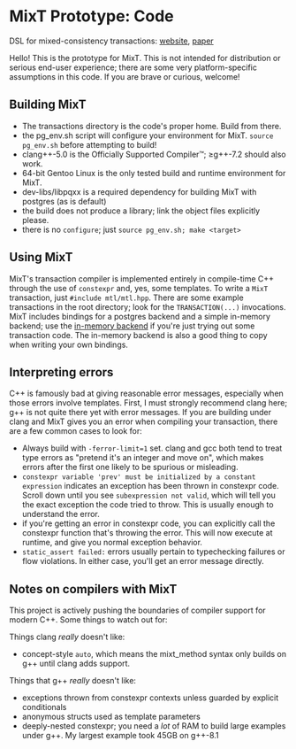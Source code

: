 MixT Prototype: Code
==================

DSL for mixed-consistency transactions: [website](https://mpmilano.github.io/MixT/), [paper](https://dl.acm.org/citation.cfm?id=3192375)

Hello! This is the prototype for MixT.  This is not intended for distribution or serious end-user experience; there are some very platform-specific assumptions in this code.  If you are brave or curious, welcome! 

Building MixT
---------
 * The transactions directory is the code's proper home. Build from there.
 * the pg_env.sh script will configure your environment for MixT.  `source pg_env.sh` before attempting to build!
 * clang++-5.0 is the Officially Supported Compiler™; ≥g++-7.2 should also work.
 * 64-bit Gentoo Linux is the only tested build and runtime environment for MixT.  
 * dev-libs/libpqxx is a required dependency for building MixT with postgres (as is default)
 * the build does not produce a library; link the object files explicitly please.
 * there is no `configure`; just `source pg_env.sh; make <target>`

Using MixT
------------
MixT's transaction compiler is implemented entirely in compile-time C++ through the use of `constexpr` and, yes, some templates.  To write a `MixT` transaction, just `#include mtl/mtl.hpp`.  There are some example transactions in the root directory; look for the `TRANSACTION(...)` invocations.  MixT includes bindings for a postgres backend and a simple in-memory backend; use the [in-memory backend](https://github.com/mpmilano/MixT/tree/master/transactions/testing_store) if you're just trying out some transaction code.  The in-memory backend is also a good thing to copy when writing your own bindings.

Interpreting errors
----------------
C++ is famously bad at giving reasonable error messages, especially when those errors involve templates.  First, I must strongly recommend clang here; g++ is not quite there yet with error messages.  If you are building under clang and MixT gives you an error when compiling your transaction, there are a few common cases to look for:
 * Always build with `-ferror-limit=1` set.  clang and gcc both tend to treat type errors as "pretend it's an integer and move on", which makes errors after the first one likely to be spurious or misleading.
 * `constexpr variable 'prev' must be initialized by a constant expression` indicates an exception has been thrown in constexpr code.  Scroll down until you see `subexpression not valid`, which will tell you the exact exception the code tried to throw. This is usually enough to understand the error. 
 * if you're getting an error in constexpr code, you can explicitly call the constexpr function that's throwing the error.  This will now execute at runtime, and give you normal exception behavior. 
 * `static_assert failed:` errors usually pertain to typechecking failures or flow violations.  In either case, you'll get an error message directly.  

Notes on compilers with MixT
--------------------------
This project is actively pushing the boundaries of compiler support for modern C++.  Some things to watch out for:

Things clang *really* doesn't like:
 - concept-style `auto`, which means the mixt_method syntax only builds on g++ until clang adds support.

Things that g++ *really* doesn't like: 
 - exceptions thrown from constexpr contexts unless guarded by explicit conditionals
 - anonymous structs used as template parameters
 - deeply-nested constexpr; you need a *lot* of RAM to build large examples under g++.  My largest example took 45GB on g++-8.1
